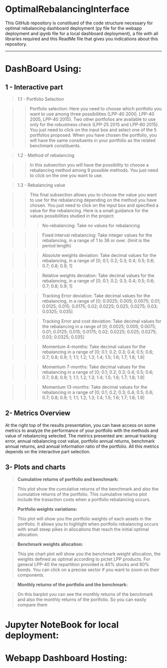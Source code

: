 # OptimalRebalancingInterface

This GitHub repository is constitued of the code structure necessary for optimal rebalancing dashboard deployment (py file for the webapp deployment and ipynb file for a local dashboard deployment), a file with all libraries required and this ReadMe file that gives you indications about this repository.



_____________________________________________________________________________________________________
# DashBoard Using:

## 1 - Interactive part

> 1.1 - Portfolio Selection
  
>> Portfolio selection: Here you need to choose which portfolio you want to use among three possibilities (LPP-40 2000, LPP-40 2005, LPP-40 2015). Two other portfolios are available to use only for the robustness check (LPP-25 2015 and LPP-60 2015). You just need to click on the input box and select one of the 5 portfolios proposed. When you have chosen the portfolio, you will have the same consituents in your portfolio as the related benchmark constituents.   
  
> 1.2 - Method of rebalancing 

>> In this subsection you will have the possibility to choose a rebalancing method among 9 possible methods. You just need to click on the one you want to use. 
  
> 1.3 - Rebalancing value 

>> This final subsection allows you to choose the value you want to use for the rebalancing depending on the method you have chosen. You just need to click on the input box and specified a value for the rebalancing. Here is a small guidance for the values possibilities studied in the project:
>>> No-rebalancing: Take no values for rebalancing 


>>> Fixed interval rebalancing: Take integer values for the rebalancing, in a range of 1 to 36 or over. (limit is the period length) 


>>> Absolute weights deviation: Take decimal values for the rebalancing, in a range of [0; 0.1; 0.2; 0.3; 0.4; 0.5; 0.6; 0.7; 0.8; 0.9; 1]


>>> Relative weights deviation: Take decimal values for the rebalancing, in a range of [0; 0.1; 0.2; 0.3; 0.4; 0.5; 0.6; 0.7; 0.8; 0.9; 1]


>>> Tracking Error deviation: Take decimal values for the rebalancing, in a range of [0; 0.0025; 0.005; 0.0075; 0.01; 0.0125; 0.015; 0.0175; 0.02; 0.0225; 0.025; 0.0275; 0.03; 0.0325; 0.035]


>>> Tracking Error and cost deviation: Take decimal values for the rebalancing in a range of [0; 0.0025; 0.005; 0.0075; 0.01; 0.0125; 0.015; 0.0175; 0.02; 0.0225; 0.025; 0.0275; 0.03; 0.0325; 0.035]


>>> Momentum 4-months: Take decimal values for the rebalancing in a range of [0; 0.1; 0.2; 0.3; 0.4; 0.5; 0.6; 0.7; 0.8; 0.9; 1; 1.1; 1.2; 1.3; 1.4; 1.5; 1.6; 1.7; 1.8; 1.9]


>>> Momentum 7-months: Take decimal values for the rebalancing in a range of [0; 0.1; 0.2; 0.3; 0.4; 0.5; 0.6; 0.7; 0.8; 0.9; 1; 1.1; 1.2; 1.3; 1.4; 1.5; 1.6; 1.7; 1.8; 1.9]


>>> Momentum 13-months: Take decimal values for the rebalancing in a range of [0; 0.1; 0.2; 0.3; 0.4; 0.5; 0.6; 0.7; 0.8; 0.9; 1; 1.1; 1.2; 1.3; 1.4; 1.5; 1.6; 1.7; 1.8; 1.9]



## 2- Metrics Overview

At the right top of the results presentation, you can have access on some metrics to analyze the performance of your portfolio with the methods and value of rebalancing selected.
The metrics presented are: annual tracking error, annual rebalancing cost value, portfolio annual returns, benchmark annual returns, and annual information ratio of the portfolio. All this metrics depends on the interactive part selection. 


## 3- Plots and charts 

> **Cumulative returns of portfolio and benchmark:**

> This plot show the cumulative returns of the benchmark and also the cumulative returns of the portfolio. This cumulative returns plot include the trasaction costs when a portfolio rebalancing occurs. 

> **Portfolio weights variations:**

> This plot will show you the portfolio weights of each assets in the portfolio. It allows you to highlight when portfolio rebalancing occurs with small steep pikes in allocations that reach the initial optimal allocation.

> **Benchmark weights allocation:**

> This pie chart plot will show you the benchmark weight allocation, the weights defined as optimal according to pictet LPP products. For general LPP-40 the repartition provided is 40% stocks and 60% bonds. You can click on a precise sector if you want to zoom on their components. 

> **Monthly returns of the portfolio and the benchmark:**

> On this barplot you can see the monthly returns of the benchmark and also the monthly returns of the portfolio. So you can easily compare them


# Jupyter NoteBook for local deployment:




# Webapp Dashboard Hosting:






